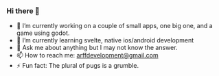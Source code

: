 ### Hi there 👋

- 🔭 I’m currently working on a couple of small apps, one big one, and a game using godot.
- 🌱 I’m currently learning svelte, native ios/android development
- 💬 Ask me about anything but I may not know the answer.
- 📫 How to reach me: arffdevelopment@gmail.com
- ⚡ Fun fact: The plural of pugs is a grumble.